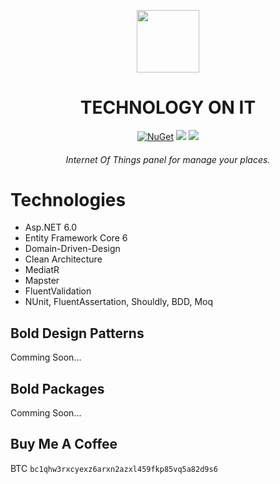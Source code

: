 <div align="center">
  <p>
    <a href="https://desk.techonit.org/" target="_blank">
      <img src="https://avatars.githubusercontent.com/u/95086346?s=200&v=4" width="100px;border-radius:50%;" />
    </a>
  </p>
  <h1>TECHNOLOGY ON IT</h1>
  <p>
    <a href="https://www.nuget.org/packages/Rest.Service/" target="_blank"><img src="https://badges.frapsoft.com/os/v2/open-source.svg?v=103" alt="NuGet" /></a>
    <a href="https://docs.microsoft.com/en-us/aspnet/core/release-notes/aspnetcore-5.0" target="_blank"><img src="https://badgen.net/badge/.net/6.0/green"/></a>
    <a href="#buy-me-a-coffee" target="_blank"><img src="https://badgen.net/badge/icon/buymeacoffee?icon=buymeacoffee&label"/></a>
  </p>
  <h6>Internet Of Things panel for manage your places.</h6>
</div>

# Technologies
- Asp.NET 6.0
- Entity Framework Core 6
- Domain-Driven-Design
- Clean Architecture
- MediatR
- Mapster
- FluentValidation
- NUnit, FluentAssertation, Shouldly, BDD, Moq

## Bold Design Patterns
Comming Soon...

## Bold Packages
Comming Soon...

## Buy Me A Coffee
BTC 
`bc1qhw3rxcyexz6arxn2azxl459fkp85vq5a82d9s6`
